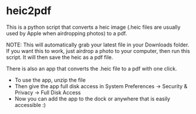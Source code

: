 # heic2pdf
This is a python script that converts a heic image (.heic files are usually used by Apple when airdropping photos) to a pdf. 

NOTE: This will automatically grab your latest file in your Downloads folder. If you want this to work, just airdrop a photo to your computer, then run this script. It will then save the heic as a pdf file.

There is also an app that converts the .heic file to a pdf with one click.

 - To use the app, unzip the file
 - Then give the app full disk access in System Preferences -> Security & Privacy -> Full Disk Access
 - Now you can add the app to the dock or anywhere that is easily accessible :)
